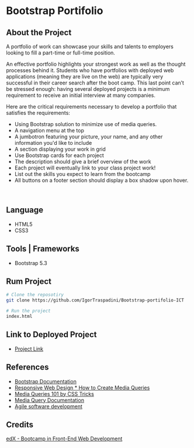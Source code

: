 # Bootstrap Portifolio
## About the Project
A portfolio of work can showcase your skills and talents to employers looking to fill a part-time or full-time position.

An effective portfolio highlights your strongest work as well as the thought processes behind it. 
Students who have portfolios with deployed web applications (meaning they are live on the web) are typically very successful in their career search after the boot camp. 
This last point can’t be stressed enough: having several deployed projects is a minimum requirement to receive an initial interview at many companies.

Here are the critical requirements necessary to develop a portfolio that satisfies the requirements:
- Using Bootstrap solution to minimize use of media queries.
- A navigation menu at the top
- A jumbotron featuring your picture, your name, and any other information you'd like to include
- A section displaying your work in grid
- Use Bootstrap cards for each project
- The description should give a brief overview of the work
- Each project will eventually link to your class project work!
- List out the skills you expect to learn from the bootcamp
- All buttons on a footer section should display a box shadow upon hover.
<br>

## Language
- HTML5
- CSS3

## Tools | Frameworks
- Bootstrap 5.3

## Rum Project
```bash
# Clone the reposotiry 
git clone https://github.com/IgorTraspadini/Bootstrap-portifolio-ICT

# Run the project
index.html
```

## Link to Deployed Project
- [Project Link](https://igortraspadini.github.io/Bootstrap-portfolio-ICT/)

## References 
- [Bootstrap Documentation](https://getbootstrap.com/docs/5.3/getting-started/introduction/)
- [Responsive Web Design * How to Create Media Queries](https://www.youtube.com/watch?v=5xzaGSYd7jM)
- [Media Queries 101 by CSS Tricks](https://css-tricks.com/css-media-queries/)
- [Media Query Documentation](https://www.w3schools.com/css/css_rwd_mediaqueries.asp)
- [Agile software development](https://en.wikipedia.org/wiki/Agile_software_development)


## Credits
[edX - Bootcamp in Front-End Web Development](https://www.edx.org/course/skills-bootcamp-in-front-end-web-development?parent_component=new-on-edx&webview=false&campaign=Skills+Bootcamp+in+Front-End+Web+Development&source=edx&product_category=boot-camp&placement_url=https%3A%2F%2Fwww.edx.org%2F)
